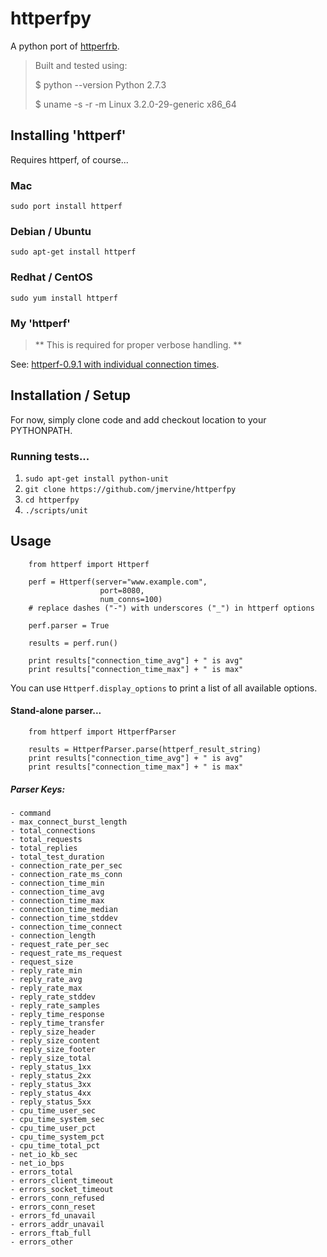 # httperfpy

A python port of [httperfrb](http://github.com/rubyops/httperfrb).

> Built and tested using: 
>
>   $ python --version
>   Python 2.7.3
>
>   $ uname -s -r -m
>   Linux 3.2.0-29-generic x86_64 

## Installing 'httperf'

Requires httperf, of course...

### Mac

    sudo port install httperf

### Debian / Ubuntu

    sudo apt-get install httperf

### Redhat / CentOS

    sudo yum install httperf
    
### My 'httperf'

> ** This is required for proper verbose handling. **

See: [httperf-0.9.1 with individual connection times](http://www.rubyops.net/2012/08/13/httperf-0_9_1_with_individual_connection_times).


## Installation / Setup

For now, simply clone code and add checkout location to your PYTHONPATH.

### Running tests...

1. `sudo apt-get install python-unit`
2. `git clone https://github.com/jmervine/httperfpy`
3. `cd httperfpy`
4. `./scripts/unit`

## Usage


        from httperf import Httperf
        
        perf = Httperf(server="www.example.com", 
                        port=8080,
                        num_conns=100)
        # replace dashes ("-") with underscores ("_") in httperf options

        perf.parser = True

        results = perf.run()

        print results["connection_time_avg"] + " is avg"
        print results["connection_time_max"] + " is max"


You can use `Httperf.display_options` to print a list of all available options.


#### Stand-alone parser...

        from httperf import HttperfParser
        
        results = HttperfParser.parse(httperf_result_string)
        print results["connection_time_avg"] + " is avg"
        print results["connection_time_max"] + " is max"
      


##### Parser Keys: 

    - command
    - max_connect_burst_length
    - total_connections
    - total_requests
    - total_replies
    - total_test_duration
    - connection_rate_per_sec
    - connection_rate_ms_conn
    - connection_time_min
    - connection_time_avg
    - connection_time_max
    - connection_time_median
    - connection_time_stddev
    - connection_time_connect
    - connection_length
    - request_rate_per_sec
    - request_rate_ms_request
    - request_size
    - reply_rate_min
    - reply_rate_avg
    - reply_rate_max
    - reply_rate_stddev
    - reply_rate_samples
    - reply_time_response
    - reply_time_transfer
    - reply_size_header
    - reply_size_content
    - reply_size_footer
    - reply_size_total
    - reply_status_1xx
    - reply_status_2xx
    - reply_status_3xx
    - reply_status_4xx
    - reply_status_5xx
    - cpu_time_user_sec
    - cpu_time_system_sec
    - cpu_time_user_pct
    - cpu_time_system_pct
    - cpu_time_total_pct
    - net_io_kb_sec
    - net_io_bps
    - errors_total
    - errors_client_timeout
    - errors_socket_timeout
    - errors_conn_refused
    - errors_conn_reset
    - errors_fd_unavail
    - errors_addr_unavail
    - errors_ftab_full
    - errors_other
         

